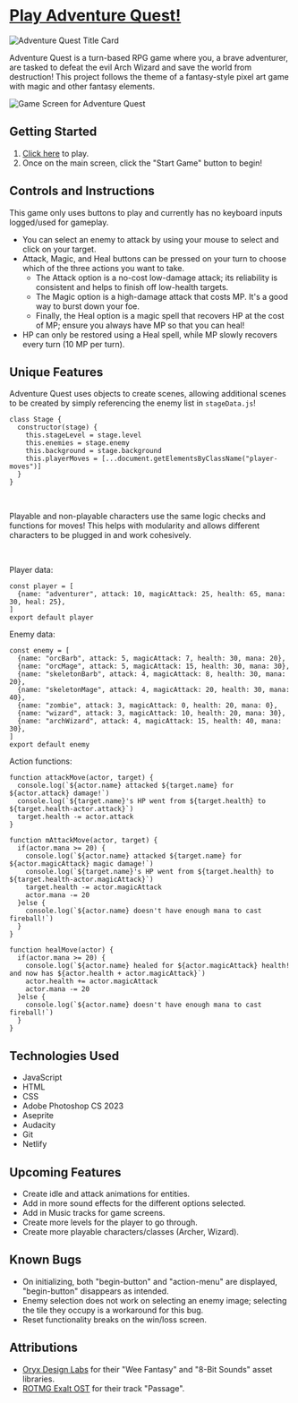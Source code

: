 # [Play Adventure Quest!](https://glistening-cheesecake-693f75.netlify.app/)

![Adventure Quest Title Card](./assets/images/titleCard.png)

Adventure Quest is a turn-based RPG game where you, a brave adventurer, are tasked to defeat the evil Arch Wizard and save the world from destruction! This project follows the theme of a fantasy-style pixel art game with magic and other fantasy elements.

![Game Screen for Adventure Quest](./assets/screenshots/combat-screen.png)

## Getting Started

1. [Click here](https://glistening-cheesecake-693f75.netlify.app) to play.
2. Once on the main screen, click the "Start Game" button to begin!

## Controls and Instructions

This game only uses buttons to play and currently has no keyboard inputs logged/used for gameplay.

- You can select an enemy to attack by using your mouse to select and click on your target.
- Attack, Magic, and Heal buttons can be pressed on your turn to choose which of the three actions you want to take. 
  - The Attack option is a no-cost low-damage attack; its reliability is consistent and helps to finish off low-health targets.
  - The Magic option is a high-damage attack that costs MP. It's a good way to burst down your foe.
  - Finally, the Heal option is a magic spell that recovers HP at the cost of MP; ensure you always have MP so that you can heal!
- HP can only be restored using a Heal spell, while MP slowly recovers every turn (10 MP per turn).

## Unique Features
Adventure Quest uses objects to create scenes, allowing additional scenes to be created by simply referencing the enemy list in `stageData.js`!
```
class Stage {
  constructor(stage) {
    this.stageLevel = stage.level
    this.enemies = stage.enemy
    this.background = stage.background
    this.playerMoves = [...document.getElementsByClassName("player-moves")]
  }
}
```
<br />

Playable and non-playable characters use the same logic checks and functions for moves! This helps with modularity and allows different characters to be plugged in and work cohesively.

<br />

Player data:
```
const player = [
  {name: "adventurer", attack: 10, magicAttack: 25, health: 65, mana: 30, heal: 25},
]
export default player
```

Enemy data:
```
const enemy = [
  {name: "orcBarb", attack: 5, magicAttack: 7, health: 30, mana: 20},
  {name: "orcMage", attack: 5, magicAttack: 15, health: 30, mana: 30},
  {name: "skeletonBarb", attack: 4, magicAttack: 8, health: 30, mana: 20},
  {name: "skeletonMage", attack: 4, magicAttack: 20, health: 30, mana: 40},
  {name: "zombie", attack: 3, magicAttack: 0, health: 20, mana: 0},
  {name: "wizard", attack: 3, magicAttack: 10, health: 20, mana: 30},
  {name: "archWizard", attack: 4, magicAttack: 15, health: 40, mana: 30},
]
export default enemy
```

Action functions:
```
function attackMove(actor, target) {
  console.log(`${actor.name} attacked ${target.name} for ${actor.attack} damage!`)
  console.log(`${target.name}'s HP went from ${target.health} to ${target.health-actor.attack}`)
  target.health -= actor.attack
}

function mAttackMove(actor, target) {
  if(actor.mana >= 20) {
    console.log(`${actor.name} attacked ${target.name} for ${actor.magicAttack} magic damage!`)
    console.log(`${target.name}'s HP went from ${target.health} to ${target.health-actor.magicAttack}`)
    target.health -= actor.magicAttack
    actor.mana -= 20
  }else {
    console.log(`${actor.name} doesn't have enough mana to cast fireball!`)
  }
}

function healMove(actor) {
  if(actor.mana >= 20) {
    console.log(`${actor.name} healed for ${actor.magicAttack} health! and now has ${actor.health + actor.magicAttack}`)
    actor.health += actor.magicAttack
    actor.mana -= 20
  }else {
    console.log(`${actor.name} doesn't have enough mana to cast fireball!`)
  }
}
```

## Technologies Used

- JavaScript
- HTML
- CSS
- Adobe Photoshop CS 2023
- Aseprite
- Audacity
- Git
- Netlify

## Upcoming Features

- Create idle and attack animations for entities.
- Add in more sound effects for the different options selected.
- Add in Music tracks for game screens.
- Create more levels for the player to go through.
- Create more playable characters/classes (Archer, Wizard).

## Known Bugs

- On initializing, both "begin-button" and "action-menu" are displayed, "begin-button" disappears as intended.
- Enemy selection does not work on selecting an enemy image; selecting the tile they occupy is a workaround for this bug.
- Reset functionality breaks on the win/loss screen.
  
## Attributions

- [Oryx Design Labs](https://www.oryxdesignlab.com/) for their "Wee Fantasy" and "8-Bit Sounds" asset libraries.
- [ROTMG Exalt OST](https://www.youtube.com/watch?v=uhG4TPImfOE) for their track "Passage".
